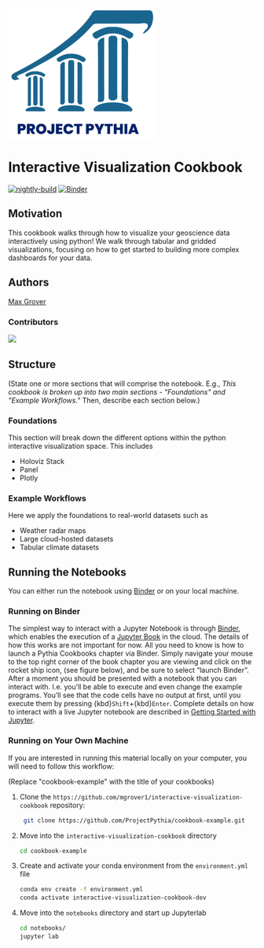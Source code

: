 <img src="thumbnail.png" alt="thumbnail" width="300"/>

# Interactive Visualization Cookbook

[![nightly-build](https://github.com/mgrover1/interactive-visualization-cookbook/actions/workflows/nightly-build.yaml/badge.svg)](https://github.com/mgrover1/interactive-visualization-cookbook/actions/workflows/nightly-build.yaml)
[![Binder](http://binder.mypythia.org/badge_logo.svg)](http://binder.mypythia.org/v2/gh/mgrover1/interactive-visualization-cookbook/main?labpath=notebooks)

## Motivation

This cookbook walks through how to visualize your geoscience data interactively using python! We walk through tabular and gridded visualizations, focusing on how to get started to building more complex dashboards for your data.

## Authors

[Max Grover](@mgrover1)

### Contributors

<a href="https://github.com/mgrover1/interactive-visualization-cookbook/graphs/contributors">
  <img src="https://contrib.rocks/image?repo=mgrover1/interactive-visualization-cookbook" />
</a>

## Structure
(State one or more sections that will comprise the notebook. E.g., *This cookbook is broken up into two main sections - "Foundations" and "Example Workflows."* Then, describe each section below.)

### Foundations
This section will break down the different options within the python interactive visualization space. This includes
- Holoviz Stack
- Panel
- Plotly

### Example Workflows
Here we apply the foundations to real-world datasets such as
- Weather radar maps
- Large cloud-hosted datasets
- Tabular climate datasets

## Running the Notebooks
You can either run the notebook using [Binder](https://mybinder.org/) or on your local machine.

### Running on Binder

The simplest way to interact with a Jupyter Notebook is through
[Binder](https://mybinder.org/), which enables the execution of a
[Jupyter Book](https://jupyterbook.org) in the cloud. The details of how this works are not
important for now. All you need to know is how to launch a Pythia
Cookbooks chapter via Binder. Simply navigate your mouse to
the top right corner of the book chapter you are viewing and click
on the rocket ship icon, (see figure below), and be sure to select
“launch Binder”. After a moment you should be presented with a
notebook that you can interact with. I.e. you’ll be able to execute
and even change the example programs. You’ll see that the code cells
have no output at first, until you execute them by pressing
{kbd}`Shift`\+{kbd}`Enter`. Complete details on how to interact with
a live Jupyter notebook are described in [Getting Started with
Jupyter](https://foundations.projectpythia.org/foundations/getting-started-jupyter.html).

### Running on Your Own Machine
If you are interested in running this material locally on your computer, you will need to follow this workflow:

(Replace "cookbook-example" with the title of your cookbooks)   

1. Clone the `https://github.com/mgrover1/interactive-visualization-cookbook` repository:

   ```bash
    git clone https://github.com/ProjectPythia/cookbook-example.git
    ```  
1. Move into the `interactive-visualization-cookbook` directory
    ```bash
    cd cookbook-example
    ```  
1. Create and activate your conda environment from the `environment.yml` file
    ```bash
    conda env create -f environment.yml
    conda activate interactive-visualization-cookbook-dev
    ```  
1.  Move into the `notebooks` directory and start up Jupyterlab
    ```bash
    cd notebooks/
    jupyter lab
    ```
